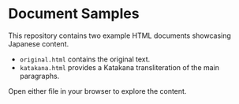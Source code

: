 # Document Samples

This repository contains two example HTML documents showcasing Japanese content.

- `original.html` contains the original text.
- `katakana.html` provides a Katakana transliteration of the main paragraphs.

Open either file in your browser to explore the content.

